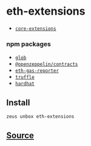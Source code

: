 
eth-extensions
====================









* [`core-extensions`](core-extensions.md)
### npm packages
* [`glob`](http://npmjs.com/package/glob)
* [`@openzeppelin/contracts`](http://npmjs.com/package/@openzeppelin/contracts)
* [`eth-gas-reporter`](http://npmjs.com/package/eth-gas-reporter)
* [`truffle`](http://npmjs.com/package/truffle)
* [`hardhat`](http://npmjs.com/package/hardhat)


## Install
```bash
zeus unbox eth-extensions
```













## [Source](https://github.com/liquidapps-io/zeus-sdk/tree/master/boxes/groups/eth-sdk/eth-extensions)